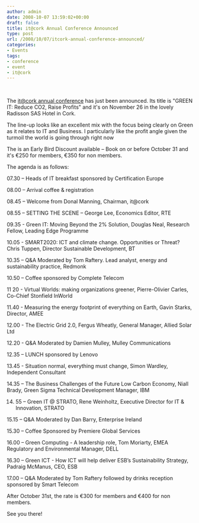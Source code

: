 ```yaml
---
author: admin
date: 2008-10-07 13:59:02+00:00
draft: false
title: it@cork Annual Conference Announced
type: post
url: /2008/10/07/itcork-annual-conference-announced/
categories:
- Events
tags:
- conference
- event
- it@cork
---
```




 




The [it@cork annual conference](http://www.itcork.ie/index.cfm/page/conference) has just been announced. Its title is "GREEN IT: Reduce CO2, Raise Profits" and it's on November 26 in the lovely Radisson SAS Hotel in Cork.

The line-up looks like an excellent mix with the focus being clearly on Green as it relates to IT and Business. I particularly like the profit angle given the turmoil the world is going through right now

The is an Early Bird Discount available – Book on or before October 31 and it's €250 for members, €350 for non members.

The agenda is as follows:

07.30 – Heads of IT breakfast sponsored by Certification Europe

08.00 – Arrival coffee & registration

08.45 – Welcome from Donal Manning, Chairman, it@cork

08.55 – SETTING THE SCENE – George Lee, Economics Editor, RTE

09.35 - Green IT: Moving Beyond the 2% Solution, Douglas Neal, Research Fellow, Leading Edge Programme

10.05 - SMART2020: ICT and climate change. Opportunities or Threat? Chris Tuppen, Director Sustainable Development, BT

10.35 – Q&A Moderated by Tom Raftery. Lead analyst, energy and sustainability practice, Redmonk

10.50 – Coffee sponsored by Complete Telecom

11 20 - Virtual Worlds: making organizations greener, Pierre-Olivier Carles, Co-Chief Stonfield InWorld

11.40 - Measuring the energy footprint of everything on Earth, Gavin Starks, Director, AMEE

12.00 - The Electric Grid 2.0, Fergus Wheatly, General Manager, Allied Solar Ltd

12.20 - Q&A Moderated by Damien Mulley, Mulley Communications

12.35 – LUNCH sponsored by Lenovo

13.45 - Situation normal, everything must change, Simon Wardley, Independent Consultant

14.35 – The Business Challenges of the Future Low Carbon Economy, Niall Brady, Green Sigma Technical Development Manager, IBM

14. 55 – Green IT @ STRATO, Rene Weinholtz, Executive Director for IT & Innovation, STRATO

15.15 – Q&A Moderated by Dan Barry, Enterprise Ireland

15.30 – Coffee Sponsored by Premiere Global Services

16.00 – Green Computing - A leadership role, Tom Moriarty, EMEA Regulatory and Environmental Manager, DELL

16.30 – Green ICT - How ICT will help deliver ESB’s Sustainability Strategy, Padraig McManus, CEO, ESB

17.00 – Q&A Moderated by Tom Raftery followed by drinks reception sponsored by Smart Telecom

After October 31st, the rate is €300 for members and €400 for non members.

See you there!


 
